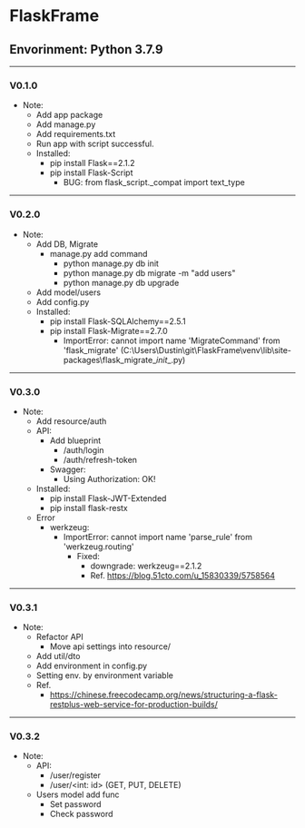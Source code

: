 # FlaskFrame
<h2>Envorinment: Python 3.7.9</h2>

---

<h3>V0.1.0</h3>

* Note:
  * Add app package
  * Add manage.py
  * Add requirements.txt
  * Run app with script successful. 
  * Installed:
    * pip install Flask==2.1.2
    * pip install Flask-Script
      * BUG: from flask_script._compat import text_type
---

<h3>V0.2.0</h3>

* Note:
  * Add DB, Migrate
    * manage.py add command
      * python manage.py db init
      * python manage.py db migrate -m "add users"
      * python manage.py db upgrade
  * Add model/users
  * Add config.py 
  * Installed: 
    * pip install Flask-SQLAlchemy==2.5.1
    * pip install Flask-Migrate==2.7.0
      * ImportError: cannot import name 'MigrateCommand' from 'flask_migrate' (C:\Users\Dustin\git\FlaskFrame\venv\lib\site-packages\flask_migrate\__init__.py)

---

<h3>V0.3.0</h3>

* Note:
  * Add resource/auth
  * API:
    * Add blueprint
      * /auth/login
      * /auth/refresh-token
    * Swagger:
      * Using Authorization: OK!
  * Installed:
    * pip install Flask-JWT-Extended
    * pip install flask-restx
  * Error
    * werkzeug:
      * ImportError: cannot import name 'parse_rule' from 'werkzeug.routing'
        * Fixed:
          * downgrade: werkzeug==2.1.2
          * Ref. https://blog.51cto.com/u_15830339/5758564

---

<h3>V0.3.1</h3>

* Note:
  * Refactor API
    * Move api settings into resource/
  * Add util/dto
  * Add environment in config.py
  * Setting env. by environment variable
  * Ref.
    * https://chinese.freecodecamp.org/news/structuring-a-flask-restplus-web-service-for-production-builds/

---

<h3>V0.3.2</h3>

* Note:
  * API:
    * /user/register
    * /user/<int: id> (GET, PUT, DELETE) 
  * Users model add func
    * Set password
    * Check password